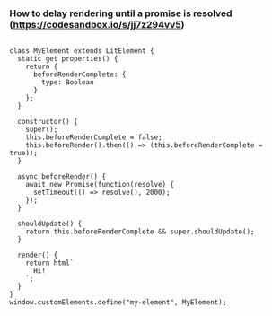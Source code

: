 ### How to delay rendering until a promise is resolved (https://codesandbox.io/s/jj7z294vv5)

```jsimport { LitElement, html } from "lit-element";

class MyElement extends LitElement {
  static get properties() {
    return {
      beforeRenderComplete: {
        type: Boolean
      }
    };
  }

  constructor() {
    super();
    this.beforeRenderComplete = false;
    this.beforeRender().then(() => (this.beforeRenderComplete = true));
  }

  async beforeRender() {
    await new Promise(function(resolve) {
      setTimeout(() => resolve(), 2000);
    });
  }

  shouldUpdate() {
    return this.beforeRenderComplete && super.shouldUpdate();
  }

  render() {
    return html`
      Hi!
    `;
  }
}
window.customElements.define("my-element", MyElement);
```

